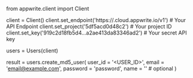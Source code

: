 from appwrite.client import Client

client = Client()
client.set_endpoint('https://<REGION>.cloud.appwrite.io/v1') # Your API Endpoint
client.set_project('5df5acd0d48c2') # Your project ID
client.set_key('919c2d18fb5d4...a2ae413da83346ad2') # Your secret API key

users = Users(client)

result = users.create_md5_user(
    user_id = '<USER_ID>',
    email = 'email@example.com',
    password = 'password',
    name = '<NAME>' # optional
)
